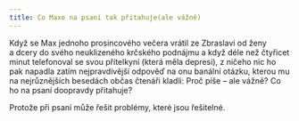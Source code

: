```yaml
---
title: Co Maxe na psaní tak přitahuje(ale vážně)
---
```


Když se Max jednoho prosincového večera vrátil ze Zbraslavi od ženy a dcery do svého neuklizeného krčského podnájmu a když déle než čtyřicet minut telefonoval se svou přítelkyní (která měla depresi), z ničeho nic ho pak napadla zatím nejpravdivější odpověď na onu banální otázku, kterou mu na nejrůznějších besedách občas čtenáři kladli: Proč píše – ale vážně? Co ho na psaní doopravdy přitahuje?

Protože při psaní může řešit problémy, které jsou řešitelné.
